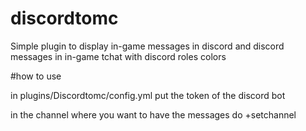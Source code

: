 # discordtomc

Simple plugin to display in-game messages in discord and discord messages in in-game tchat with discord roles colors

#how to use

in plugins/Discordtomc/config.yml put the token of the discord bot

in the channel where you want to have the messages do +setchannel
